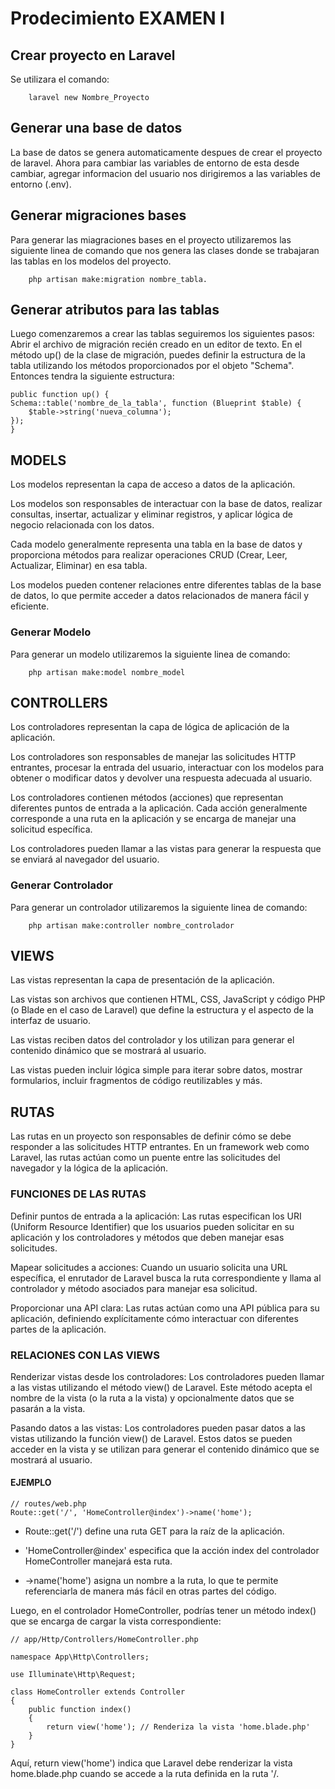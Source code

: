 <h1> Prodecimiento EXAMEN I </h1>


<h2> Crear proyecto en Laravel</h2>
<p>
    Se utilizara el comando: <br>

        laravel new Nombre_Proyecto
</p>

<h2> Generar una base de datos </h2>
    <p>
    La base de datos se genera automaticamente
    despues de crear el proyecto de laravel. Ahora para cambiar las variables de entorno de esta desde cambiar, agregar informacion del usuario nos dirigiremos a las variables de entorno (.env).
    </p>

<h2>Generar migraciones bases</h2>
<p>
    Para generar las miagraciones bases en el proyecto utilizaremos las siguiente linea de comando que nos genera las clases donde se trabajaran las tablas en los modelos del proyecto. <br>
        
        php artisan make:migration nombre_tabla.
</p>

<h2>Generar atributos para las tablas</h2>
<p>
    Luego comenzaremos a crear las tablas seguiremos los siguientes pasos: 
    Abrir el archivo de migración recién creado en un editor de texto. En el método up() de la clase de migración, puedes definir la estructura de la tabla utilizando los métodos proporcionados por el objeto "Schema". Entonces tendra la siguiente estructura: <br>

    public function up() {
    Schema::table('nombre_de_la_tabla', function (Blueprint $table) {
        $table->string('nueva_columna');
    });
    }

</p>

<h2> MODELS </h2>
<p>
Los modelos representan la capa de acceso a datos de la aplicación.

Los modelos son responsables de interactuar con la base de datos, realizar consultas, insertar, actualizar y eliminar registros, y aplicar lógica de negocio relacionada con los datos.

Cada modelo generalmente representa una tabla en la base de datos y proporciona métodos para realizar operaciones CRUD (Crear, Leer, Actualizar, Eliminar) en esa tabla.

Los modelos pueden contener relaciones entre diferentes tablas de la base de datos, lo que permite acceder a datos relacionados de manera fácil y eficiente.
</p>

<h3>Generar Modelo</h3>
<p>
    Para generar un modelo utilizaremos la siguiente linea de comando: <br>

        php artisan make:model nombre_model
</p>

<h2> CONTROLLERS </h2>
<p>
Los controladores representan la capa de lógica de aplicación de la aplicación.

Los controladores son responsables de manejar las solicitudes HTTP entrantes, procesar la entrada del usuario, interactuar con los modelos para obtener o modificar datos y devolver una respuesta adecuada al usuario.

Los controladores contienen métodos (acciones) que representan diferentes puntos de entrada a la aplicación. Cada acción generalmente corresponde a una ruta en la aplicación y se encarga de manejar una solicitud específica.

Los controladores pueden llamar a las vistas para generar la respuesta que se enviará al navegador del usuario.
</p>

<h3>Generar Controlador</h3>
<p>
    Para generar un controlador utilizaremos la siguiente linea de comando: <br>

        php artisan make:controller nombre_controlador
</p>

<h2> VIEWS </h2>
<p>
Las vistas representan la capa de presentación de la aplicación.

Las vistas son archivos que contienen HTML, CSS, JavaScript y código PHP (o Blade en el caso de Laravel) que define la estructura y el aspecto de la interfaz de usuario.

Las vistas reciben datos del controlador y los utilizan para generar el contenido dinámico que se mostrará al usuario.

Las vistas pueden incluir lógica simple para iterar sobre datos, mostrar formularios, incluir fragmentos de código reutilizables y más.
</p>

<h2> RUTAS </h2>
<p>
Las rutas en un proyecto son responsables de definir cómo se debe responder a las solicitudes HTTP entrantes. En un framework web como Laravel, las rutas actúan como un puente entre las solicitudes del navegador y la lógica de la aplicación.

<h3> FUNCIONES  DE LAS RUTAS </h3>

Definir puntos de entrada a la aplicación: Las rutas especifican los URI (Uniform Resource Identifier) que los usuarios pueden solicitar en su aplicación y los controladores y métodos que deben manejar esas solicitudes. 

Mapear solicitudes a acciones: Cuando un usuario solicita una URL específica, el enrutador de Laravel busca la ruta correspondiente y llama al controlador y método asociados para manejar esa solicitud.

Proporcionar una API clara: Las rutas actúan como una API pública para su aplicación, definiendo explícitamente cómo interactuar con diferentes partes de la aplicación.

<h3> RELACIONES CON LAS VIEWS </h3>

Renderizar vistas desde los controladores: Los controladores pueden llamar a las vistas utilizando el método view() de Laravel. Este método acepta el nombre de la vista (o la ruta a la vista) y opcionalmente datos que se pasarán a la vista.

Pasando datos a las vistas: Los controladores pueden pasar datos a las vistas utilizando la función view() de Laravel. Estos datos se pueden acceder en la vista y se utilizan para generar el contenido dinámico que se mostrará al usuario.

<h4> EJEMPLO </h4>
    
    // routes/web.php
    Route::get('/', 'HomeController@index')->name('home');

- Route::get('/') define una ruta GET para la raíz de la aplicación.

- 'HomeController@index' especifica que la acción index del controlador HomeController manejará esta ruta.

- ->name('home') asigna un nombre a la ruta, lo que te permite referenciarla de manera más fácil en otras partes del código.

Luego, en el controlador HomeController, podrías tener un método index() que se encarga de cargar la vista correspondiente:

    // app/Http/Controllers/HomeController.php

    namespace App\Http\Controllers;

    use Illuminate\Http\Request;

    class HomeController extends Controller
    {
        public function index()
        {
            return view('home'); // Renderiza la vista 'home.blade.php'
        }
    }

Aquí, return view('home') indica que Laravel debe renderizar la vista home.blade.php cuando se accede a la ruta definida en la ruta '/.

</p>